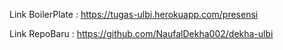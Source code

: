 Link BoilerPlate :
https://tugas-ulbi.herokuapp.com/presensi

Link RepoBaru :
https://github.com/NaufalDekha002/dekha-ulbi
